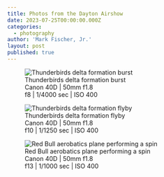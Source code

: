 ```yaml
---
title: Photos from the Dayton Airshow
date: 2023-07-25T00:00:00.000Z
categories:
  - photography
author: 'Mark Fischer, Jr.'
layout: post
published: true
---
```


<figure>
<img src="https://assets.tina.io/7fc65719-80f5-4e2c-8667-53d5b6bc56ec/dayton-airshow/2023-07-22 750.jpg" alt="Thunderbirds delta formation burst">
<figcaption>
Thunderbirds delta formation burst<br>
Canon 40D | 50mm f1.8<br>
f8 | 1/4000 sec | ISO 400
</figcaption>
</figure>

<figure>
<img src="https://assets.tina.io/7fc65719-80f5-4e2c-8667-53d5b6bc56ec/dayton-airshow/2023-07-22 531_01.jpg" alt="Thunderbirds delta formation flyby">
<figcaption>
Thunderbirds delta formation flyby<br>
Canon 40D | 50mm f1.8<br>
f10 | 1/1250 sec | ISO 400
</figcaption>
</figure>

<figure>
<img src="https://assets.tina.io/7fc65719-80f5-4e2c-8667-53d5b6bc56ec/dayton-airshow/2023-07-22 005.jpg" alt="Red Bull aerobatics plane performing a spin">
<figcaption>
Red Bull aerobatics plane performing a spin<br>
Canon 40D | 50mm f1.8<br>
f13 | 1/1000 sec | ISO 400
</figcaption>
</figure>
